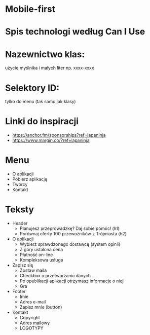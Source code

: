 # Mobile-first

# Spis technologi według Can I Use

# Nazewnictwo klas:
użycie myślnika i małych liter np. xxxx-xxxx

# Selektory ID:
tylko do menu (tak samo jak klasy)

# Linki do inspiracji
- https://anchor.fm/sponsorships?ref=lapaninja
- https://www.margin.co/?ref=lapaninja

# Menu 
- O aplikacji
- Pobierz aplikację
- Twórcy
- Kontakt

# Teksty
- Header
    - Planujesz przeprowadzkę? Daj sobie pomóc! (h1)
    - Porównaj oferty 100 przewoźników z Trójmiasta (h2)
- O aplikacji
    - Wybierz sprawdzonego dostawcę (system opinii)
    - Z góry ustalona cena
    - Płatność on-line
    - Kompleksowa usługa
- Zapisz się
    - Zostaw maila
    - Checkbox o przetwarzaniu danych
    - Po opublikacji aplikacji otrzymasz informacje o niej
    - Gra
- Footer
    - Imie
    - Adres e-mail
    - Zapisz mnie (button)
- Kontakt
    - Copyright
    - Adres mailowy
    - LOGOTYPY
     